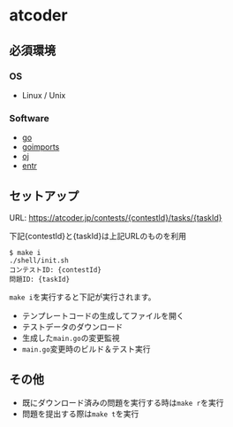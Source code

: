 # atcoder

## 必須環境

### OS

- Linux / Unix

### Software

- [go](https://go.dev/dl/)
- [goimports](https://pkg.go.dev/golang.org/x/tools/cmd/goimports)
- [oj](https://github.com/online-judge-tools/oj/blob/master/docs/INSTALL.ja.md)
- [entr](https://manpages.ubuntu.com/manpages/impish/man1/entr.1.html)

## セットアップ

URL: https://atcoder.jp/contests/{contestId}/tasks/{taskId}

下記{contestId}と{taskId}は上記URLのものを利用

```
$ make i
./shell/init.sh
コンテストID: {contestId}
問題ID: {taskId}
```

`make i`を実行すると下記が実行されます。

- テンプレートコードの生成してファイルを開く
- テストデータのダウンロード
- 生成した`main.go`の変更監視
- `main.go`変更時のビルド＆テスト実行

## その他

- 既にダウンロード済みの問題を実行する時は`make r`を実行
- 問題を提出する際は`make t`を実行
